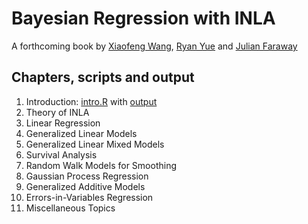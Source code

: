 # Bayesian Regression with INLA

A forthcoming book by [Xiaofeng Wang](https://filer.case.edu/xxw17/), [Ryan Yue](http://zicklin.baruch.cuny.edu/faculty/profiles/yu-ryan-yue) and [Julian Faraway](http://people.bath.ac.uk/jjf23/)

## Chapters, scripts and output

1. Introduction: [intro.R](scripts/intro.R) with [output](scripts/intro.html)
2. Theory of INLA
3. Linear Regression
4. Generalized Linear Models
5. Generalized Linear Mixed Models
6. Survival Analysis
7. Random Walk Models for Smoothing
8. Gaussian Process Regression
9. Generalized Additive Models
10. Errors-in-Variables Regression
11. Miscellaneous Topics